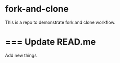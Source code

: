 # fork-and-clone

This is a repo to demonstrate fork and clone workflow.

===
Update READ.me
===

Add new things
